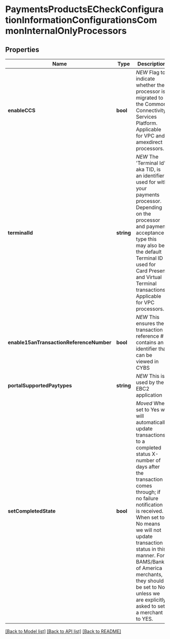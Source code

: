 # PaymentsProductsECheckConfigurationInformationConfigurationsCommonInternalOnlyProcessors

## Properties
Name | Type | Description | Notes
------------ | ------------- | ------------- | -------------
**enableCCS** | **bool** | *NEW* Flag to indicate whether the processor is migrated to the Common Connectivity Services Platform. Applicable for VPC and amexdirect processors. | [optional] 
**terminalId** | **string** | *NEW* The &#39;Terminal Id&#39; aka TID, is an identifier used for with your payments processor. Depending on the processor and payment acceptance type this may also be the default Terminal ID used for Card Present and Virtual Terminal transactions. Applicable for VPC processors. | [optional] 
**enable15anTransactionReferenceNumber** | **bool** | *NEW* This ensures the transaction reference # contains an identifier that can be viewed in CYBS | [optional] [default to true]
**portalSupportedPaytypes** | **string** | *NEW* This is used by the EBC2 application | [optional] [default to 'CHECK']
**setCompletedState** | **bool** | *Moved* When set to Yes we will automatically update transactions to a completed status X-number of days after the transaction comes through; if no failure notification is received. When set to No means we will not update transaction status in this manner. For BAMS/Bank of America merchants, they should be set to No unless we are explicitly asked to set a merchant to YES. | [optional] [default to false]

[[Back to Model list]](../README.md#documentation-for-models) [[Back to API list]](../README.md#documentation-for-api-endpoints) [[Back to README]](../README.md)



